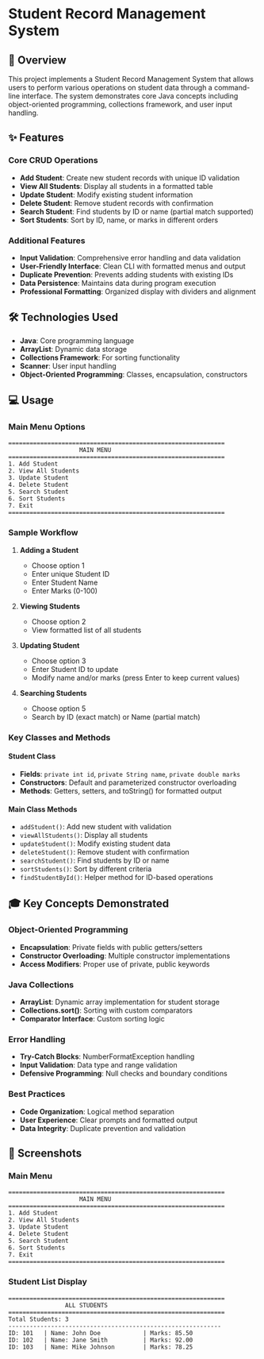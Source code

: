 # Student Record Management System

## 🎯 Overview

This project implements a Student Record Management System that allows users to perform various operations on student data through a command-line interface. The system demonstrates core Java concepts including object-oriented programming, collections framework, and user input handling.

## ✨ Features

### Core CRUD Operations
- **Add Student**: Create new student records with unique ID validation
- **View All Students**: Display all students in a formatted table
- **Update Student**: Modify existing student information
- **Delete Student**: Remove student records with confirmation
- **Search Student**: Find students by ID or name (partial match supported)
- **Sort Students**: Sort by ID, name, or marks in different orders

### Additional Features
- **Input Validation**: Comprehensive error handling and data validation
- **User-Friendly Interface**: Clean CLI with formatted menus and output
- **Duplicate Prevention**: Prevents adding students with existing IDs
- **Data Persistence**: Maintains data during program execution
- **Professional Formatting**: Organized display with dividers and alignment

## 🛠 Technologies Used

- **Java**: Core programming language
- **ArrayList**: Dynamic data storage
- **Collections Framework**: For sorting functionality
- **Scanner**: User input handling
- **Object-Oriented Programming**: Classes, encapsulation, constructors

## 💻 Usage

### Main Menu Options

```
=============================================================
                    MAIN MENU
=============================================================
1. Add Student
2. View All Students
3. Update Student
4. Delete Student
5. Search Student
6. Sort Students
7. Exit
=============================================================
```

### Sample Workflow

1. **Adding a Student**
   - Choose option 1
   - Enter unique Student ID
   - Enter Student Name
   - Enter Marks (0-100)

2. **Viewing Students**
   - Choose option 2
   - View formatted list of all students

3. **Updating Student**
   - Choose option 3
   - Enter Student ID to update
   - Modify name and/or marks (press Enter to keep current values)

4. **Searching Students**
   - Choose option 5
   - Search by ID (exact match) or Name (partial match)

### Key Classes and Methods

#### Student Class
- **Fields**: `private int id`, `private String name`, `private double marks`
- **Constructors**: Default and parameterized constructor overloading
- **Methods**: Getters, setters, and toString() for formatted output

#### Main Class Methods
- `addStudent()`: Add new student with validation
- `viewAllStudents()`: Display all students
- `updateStudent()`: Modify existing student data
- `deleteStudent()`: Remove student with confirmation
- `searchStudent()`: Find students by ID or name
- `sortStudents()`: Sort by different criteria
- `findStudentById()`: Helper method for ID-based operations

## 🎓 Key Concepts Demonstrated

### Object-Oriented Programming
- **Encapsulation**: Private fields with public getters/setters
- **Constructor Overloading**: Multiple constructor implementations
- **Access Modifiers**: Proper use of private, public keywords

### Java Collections
- **ArrayList**: Dynamic array implementation for student storage
- **Collections.sort()**: Sorting with custom comparators
- **Comparator Interface**: Custom sorting logic

### Error Handling
- **Try-Catch Blocks**: NumberFormatException handling
- **Input Validation**: Data type and range validation
- **Defensive Programming**: Null checks and boundary conditions

### Best Practices
- **Code Organization**: Logical method separation
- **User Experience**: Clear prompts and formatted output
- **Data Integrity**: Duplicate prevention and validation

## 📸 Screenshots

### Main Menu
```
=============================================================
                    MAIN MENU
=============================================================
1. Add Student
2. View All Students
3. Update Student
4. Delete Student
5. Search Student
6. Sort Students
7. Exit
=============================================================
```

### Student List Display
```
=============================================================
                ALL STUDENTS
=============================================================
Total Students: 3
------------------------------------------------------------
ID: 101   | Name: John Doe            | Marks: 85.50
ID: 102   | Name: Jane Smith          | Marks: 92.00
ID: 103   | Name: Mike Johnson        | Marks: 78.25
```

